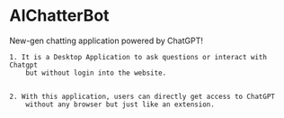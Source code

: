 # AIChatterBot
New-gen chatting application powered by ChatGPT!

    1. It is a Desktop Application to ask questions or interact with Chatgpt 
        but without login into the website.

        
    2. With this application, users can directly get access to ChatGPT 
        without any browser but just like an extension.
